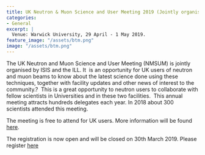 ```yaml
---
title: UK Neutron & Muon Science and User Meeting 2019 (Jointly organised by ISIS and ILL)
categories:
- General
excerpt: |
  Venue: Warwick University, 29 April - 1 May 2019.
feature_image: "/assets/btm.png"
image: "/assets/btm.png"
---
```


The UK Neutron and Muon Science and User Meeting (NMSUM) is jointly organised by ISIS and the ILL. It  is an opportunity for UK users of neutron and muon beams to know about the latest science done using these techniques, together with facility updates and other news of interest to the community.?  This is a great opportunity to neutron users to collaborate with fellow scientists in Universities and in these two facilities.  This annual meeting attracts hundreds delegates each year. In 2018 about 300 scientists attended this meeting.
 
 
The meeting is free to attend for UK users. More information will be found [here](https://www.isis.stfc.ac.uk/Pages/UK-Neutron-&-Muon-Science-and-User-Meeting-2019.aspx). 


The registration is now open and will be closed on 30th March 2019.
Please register [here](https://docs.google.com/forms/d/e/1FAIpQLSeGVA8HD86STZpewHhE0lBpllkE6ipVGz0KYCW0V6LSX09bsA/viewform)

